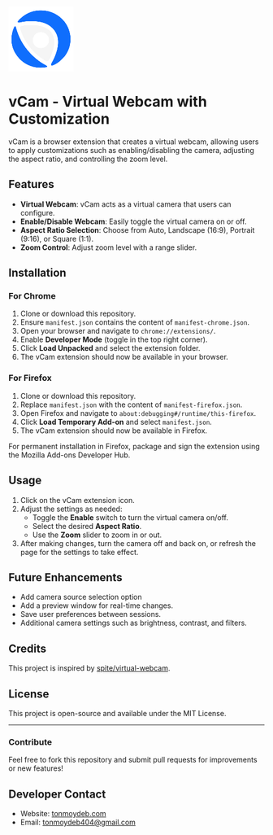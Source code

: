 ![vCam Logo](icons/icon128.png)

# vCam - Virtual Webcam with Customization

vCam is a browser extension that creates a virtual webcam, allowing users to apply customizations such as enabling/disabling the camera, adjusting the aspect ratio, and controlling the zoom level.

## Features

- **Virtual Webcam**: vCam acts as a virtual camera that users can configure.
- **Enable/Disable Webcam**: Easily toggle the virtual camera on or off.
- **Aspect Ratio Selection**: Choose from Auto, Landscape (16:9), Portrait (9:16), or Square (1:1).
- **Zoom Control**: Adjust zoom level with a range slider.

## Installation

### For Chrome

1. Clone or download this repository.
2. Ensure `manifest.json` contains the content of `manifest-chrome.json`.
3. Open your browser and navigate to `chrome://extensions/`.
4. Enable **Developer Mode** (toggle in the top right corner).
5. Click **Load Unpacked** and select the extension folder.
6. The vCam extension should now be available in your browser.

### For Firefox

1. Clone or download this repository.
2. Replace `manifest.json` with the content of `manifest-firefox.json`.
3. Open Firefox and navigate to `about:debugging#/runtime/this-firefox`.
4. Click **Load Temporary Add-on** and select `manifest.json`.
5. The vCam extension should now be available in Firefox.

For permanent installation in Firefox, package and sign the extension using the Mozilla Add-ons Developer Hub.

## Usage

1. Click on the vCam extension icon.
2. Adjust the settings as needed:
   - Toggle the **Enable** switch to turn the virtual camera on/off.
   - Select the desired **Aspect Ratio**.
   - Use the **Zoom** slider to zoom in or out.
3. After making changes, turn the camera off and back on, or refresh the page for the settings to take effect.

## Future Enhancements

- Add camera source selection option
- Add a preview window for real-time changes.
- Save user preferences between sessions.
- Additional camera settings such as brightness, contrast, and filters.

## Credits

This project is inspired by [spite/virtual-webcam](https://github.com/spite/virtual-webcam).

## License

This project is open-source and available under the MIT License.

---

### Contribute

Feel free to fork this repository and submit pull requests for improvements or new features!

## Developer Contact

- Website: [tonmoydeb.com](https://tonmoydeb.com)
- Email: [tonmoydeb404@gmail.com](mailto:tonmoydeb404@gmail.com)
